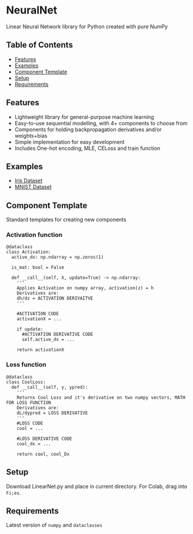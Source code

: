 # NeuralNet

Linear Neural Network library for Python created with pure NumPy

## Table of Contents
* [Features](#features)
* [Examples](#examples)
* [Component Template](#component-template)
* [Setup](#setup)
* [Requirements](#requirements)


## Features
- Lightweight library for general-purpose machine learning
- Easy-to-use sequential modelling, with 4+ components to choose from
- Components for holding backpropagation derivatives and/or weights+bias
- Simple implementation for easy development
- Includes One-hot encoding, MLE, CELoss and train function

## Examples
- [Iris Dataset](../main/examples/Iris.ipynb)
- [MNIST Dataset](../main/examples/MNIST.ipynb)

## Component Template

Standard templates for creating new components

### Activation function

```
@dataclass
class Activation:
  active_dx: np.ndarray = np.zeros(1)

  is_mat: bool = False

  def __call__(self, X, update=True) -> np.ndarray:
    '''
    Applies Activation on numpy array, activation(z) = h
    Derivatives are:
    dh/dz = ACTIVATION DERIVAITVE
    '''
    
    #ACTIVATION CODE
    activationX = ...

    if update: 
      #ACTIVATION DERIVATIVE CODE
      self.active_dx = ...

    return activationX
```

### Loss function

```
@dataclass
class CoolLoss:
  def __call__(self, y, ypred):
    '''
    Returns Cool Loss and it's derivative on two numpy vectors, MATH FOR LOSS FUNCTION
    Derivatives are:
    dL/dypred = LOSS DERIVATIVE
    '''
    #LOSS CODE
    cool = ...
    
    #LOSS DERIVATIVE CODE
    cool_dx = ...

    return cool, cool_Dx
```


## Setup

Download LinearNet.py and place in current directory. For Colab, drag into ```Fi;es```.

## Requirements

Latest version of ```numpy``` and ```dataclasses```




